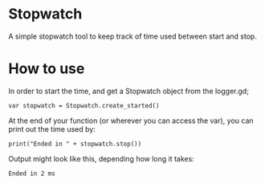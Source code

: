 # Stopwatch
A simple stopwatch tool to keep track of time used between start and stop.

# How to use
In order to start the time, and get a Stopwatch object from the logger.gd;
```
var stopwatch = Stopwatch.create_started()
```

At the end of your function (or wherever you can access the var), you can print out the time used by:
```
print("Ended in " + stopwatch.stop())
```

Output might look like this, depending how long it takes:
```
Ended in 2 ms
```